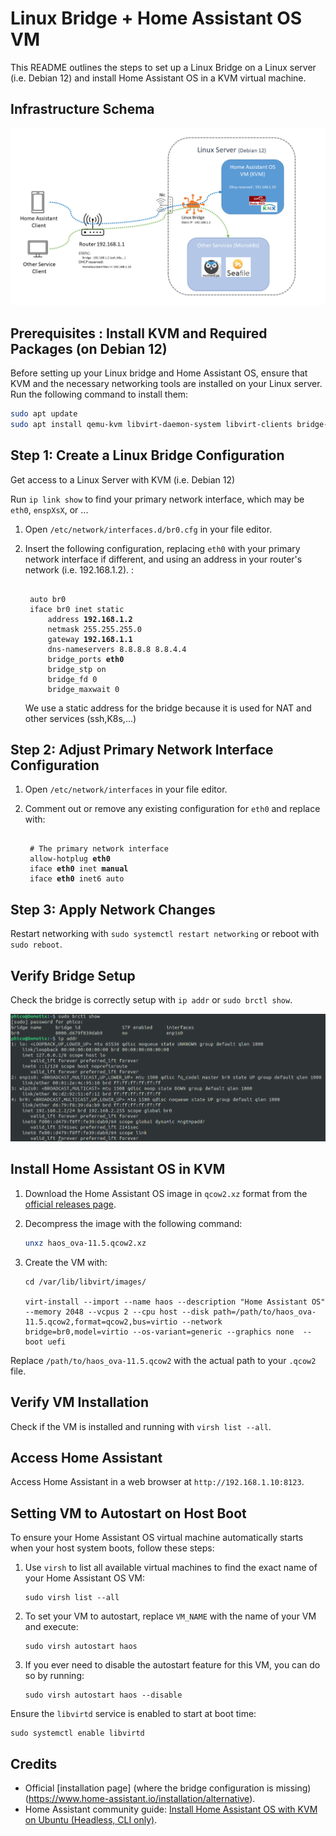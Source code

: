 # Linux Bridge + Home Assistant OS VM

This README outlines the steps to set up a Linux Bridge on a Linux server (i.e. Debian 12) and install Home Assistant OS in a KVM virtual machine.

## Infrastructure Schema

![Network Infrastructure](Presentation1.png)



## Prerequisites : Install KVM and Required Packages (on Debian 12)

Before setting up your Linux bridge and Home Assistant OS, ensure that KVM and the necessary networking tools are installed on your Linux server. Run the following command to install them:

```bash
sudo apt update
sudo apt install qemu-kvm libvirt-daemon-system libvirt-clients bridge-utils
```

## Step 1: Create a Linux Bridge Configuration

Get access to a Linux Server with KVM (i.e. Debian 12)

Run `ip link show` to find your primary network interface, which may be `eth0`, `enspXsX`, or ...

1. Open `/etc/network/interfaces.d/br0.cfg` in your file editor.
2. Insert the following configuration, replacing `eth0` with your primary network interface if different, and using an address in your router's network (i.e. 192.168.1.2).  :

    <pre><code>
    auto br0
    iface br0 inet static
        address <b>192.168.1.2</b>
        netmask 255.255.255.0
        gateway <b>192.168.1.1</b>
        dns-nameservers 8.8.8.8 8.8.4.4
        bridge_ports <b>eth0</b>
        bridge_stp on
        bridge_fd 0
        bridge_maxwait 0
   </code></pre>
    We use a static address for the bridge because it is used for NAT and other services (ssh,K8s,...)

## Step 2: Adjust Primary Network Interface Configuration

1. Open `/etc/network/interfaces` in your file editor.
2. Comment out or remove any existing configuration for `eth0` and replace with:

   <pre><code>
    # The primary network interface
    allow-hotplug <b>eth0</b>
    iface <b>eth0</b> inet <b>manual</b>
    iface <b>eth0</b> inet6 auto
   </code></pre>

## Step 3: Apply Network Changes

Restart networking with `sudo systemctl restart networking` or reboot with `sudo reboot`.

## Verify Bridge Setup

Check the bridge is correctly setup with `ip addr` or  `sudo brctl show`.

![Bridge setup](Screenshot.png)

## Install Home Assistant OS in KVM

1. Download the Home Assistant OS image in `qcow2.xz` format from the [official releases page](https://github.com/home-assistant/operating-system/releases/).
2. Decompress the image with the following command:
    ```bash
    unxz haos_ova-11.5.qcow2.xz
    ```
3. Create the VM with:

    ```
    cd /var/lib/libvirt/images/

    virt-install --import --name haos --description "Home Assistant OS" --memory 2048 --vcpus 2 --cpu host --disk path=/path/to/haos_ova-11.5.qcow2,format=qcow2,bus=virtio --network bridge=br0,model=virtio --os-variant=generic --graphics none  --boot uefi

    ```

Replace `/path/to/haos_ova-11.5.qcow2` with the actual path to your `.qcow2` file.

## Verify VM Installation

Check if the VM is installed and running with `virsh list --all`.

## Access Home Assistant

Access Home Assistant in a web browser at `http://192.168.1.10:8123`.

## Setting VM to Autostart on Host Boot

To ensure your Home Assistant OS virtual machine automatically starts when your host system boots, follow these steps:

1. Use `virsh` to list all available virtual machines to find the exact name of your Home Assistant OS VM:
    ```
    sudo virsh list --all
    ```
2. To set your VM to autostart, replace `VM_NAME` with the name of your VM and execute:
    ```
    sudo virsh autostart haos
    ```
 

3. If you ever need to disable the autostart feature for this VM, you can do so by running:
    ```
    sudo virsh autostart haos --disable
    ```

Ensure the `libvirtd` service is enabled to start at boot time:
```
sudo systemctl enable libvirtd
```

## Credits
- Official [installation page] (where the bridge configuration is missing) (https://www.home-assistant.io/installation/alternative).
- Home Assistant community guide: [Install Home Assistant OS with KVM on Ubuntu (Headless, CLI only)](https://community.home-assistant.io/t/install-home-assistant-os-with-kvm-on-ubuntu-headless-cli-only/254941). 

